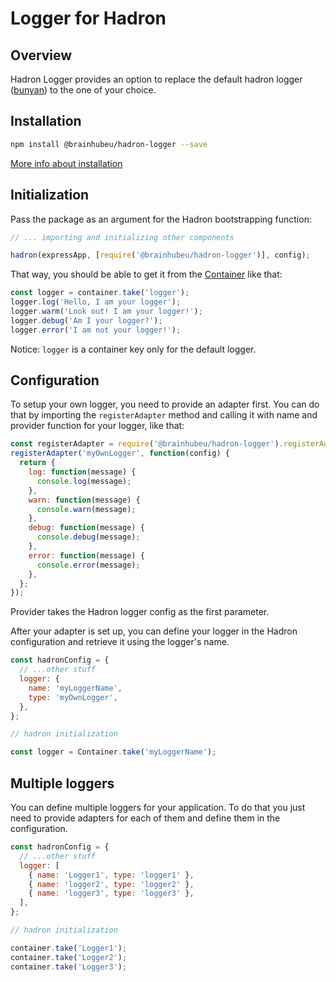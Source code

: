 # Logger for Hadron

## Overview

Hadron Logger provides an option to replace the default hadron logger ([bunyan](https://github.com/trentm/node-bunyan)) to the one of your choice.

## Installation

```bash
npm install @brainhubeu/hadron-logger --save
```

[More info about installation](http://hadron-docs.dev.brainhub.pl/core/#installation)

## Initialization

Pass the package as an argument for the Hadron bootstrapping function:

```javascript
// ... importing and initializing other components

hadron(expressApp, [require('@brainhubeu/hadron-logger')], config);
```

That way, you should be able to get it from the [Container](http://hadron-docs.dev.brainhub.pl/core/#dependency-injection) like that:

```javascript
const logger = container.take('logger');
logger.log('Hello, I am your logger');
logger.warm('Look out! I am your logger!');
logger.debug('Am I your logger?');
logger.error('I am not your logger!');
```

Notice: `logger` is a container key only for the default logger.

## Configuration

To setup your own logger, you need to provide an adapter first. You can do that by importing the `registerAdapter` method and calling it with name and provider function for your logger, like that:

```javascript
const registerAdapter = require('@brainhubeu/hadron-logger').registerAdapter;
registerAdapter('myOwnLogger', function(config) {
  return {
    log: function(message) {
      console.log(message);
    },
    warn: function(message) {
      console.warn(message);
    },
    debug: function(message) {
      console.debug(message);
    },
    error: function(message) {
      console.error(message);
    },
  };
});
```

Provider takes the Hadron logger config as the first parameter.

After your adapter is set up, you can define your logger in the Hadron configuration and retrieve it using the logger's name.

```javascript
const hadronConfig = {
  // ...other stuff
  logger: {
    name: 'myLoggerName',
    type: 'myOwnLogger',
  },
};

// hadron initialization

const logger = Container.take('myLoggerName');
```

## Multiple loggers

You can define multiple loggers for your application. To do that you just need to provide adapters for each of them and define them in the configuration.

```javascript
const hadronConfig = {
  // ...other stuff
  logger: [
    { name: 'Logger1', type: 'logger1' },
    { name: 'logger2', type: 'logger2' },
    { name: 'logger3', type: 'logger3' },
  ],
};

// hadron initialization

container.take('Logger1');
container.take('Logger2');
container.take('Logger3');
```
